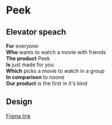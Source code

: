 # Peek

## Elevator speach

**For** everyone  
**Who** wants to watch a movie with friends  
**The product** Peek  
**Is** just made for you  
**Which** picks a movie to watch in a group  
**In comparison** to noone  
**Our product** is the first in it's kind   

## Design
[Figma link](https://www.figma.com/file/vF228fret7NdUPPrbk3PWq/Peek?node-id=0%3A1&t=JihehCcHYJvawI3Q-1)

<!--iPhone 11-->
<!---->
<!--<img src="Screenshots/movie12.png" height="750"> <img src="Screenshots/movie2.png" height="750">-->
<!--<img src="Screenshots/movie1.png" height="750">  <img src="Screenshots/movie3.png" height="750">-->
<!--<img src="Screenshots/movie1Like.png" height="750"> <img src="Screenshots/movie1DisLike.png" height="750">-->
<!--<img src="Screenshots/EntrancePageAnimation.png" height="750"> <img src="Screenshots/UsernamePage.png" height="750">-->
<!--<img src="Screenshots/PasswordPage.png" height="750"> <img src="Screenshots/RegisterPage.png" height="750">-->
<!--<img src="Screenshots/wrongRoomId.png" height="750"> <img src="Screenshots/waitingPage.png" height="750">-->
